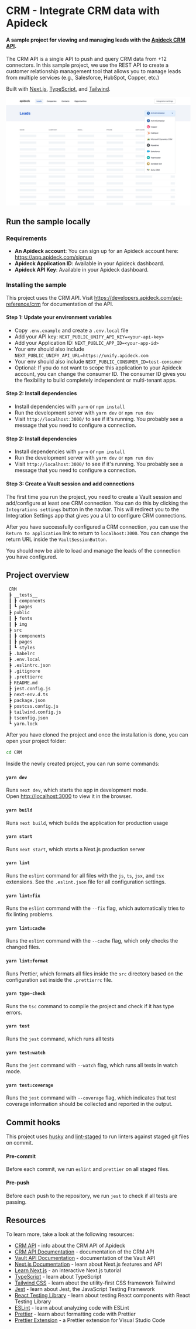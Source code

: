 # CRM - Integrate CRM data with Apideck

#### A sample project for viewing and managing leads with the [Apideck CRM API](https://developers.apideck.com/api-reference/crm).

The CRM API is a single API to push and query CRM data from +12 connectors. In this sample project, we use the REST API to create a customer relationship management tool that allows you to manage leads from multiple services (e.g., Salesforce, HubSpot, Copper, etc.)

Built with [Next.js](https://nextjs.org/), [TypeScript](https://www.typescriptlang.org/), and [Tailwind](https://tailwindcss.com/).

![](/public/img/screenshot.jpg)

## Run the sample locally

### Requirements

- **An Apideck account**: You can sign up for an Apideck account here: https://app.apideck.com/signup
- **Apideck Application ID**: Available in your Apideck dashboard.
- **Apideck API Key**: Available in your Apideck dashboard.

### Installing the sample

This project uses the CRM API. Visit https://developers.apideck.com/api-reference/crm for documentation of the API.

#### Step 1: Update your environment variables

- Copy `.env.example` and create a `.env.local` file
- Add your API key: `NEXT_PUBLIC_UNIFY_API_KEY=<your-api-key>`
- Add your Application ID: `NEXT_PUBLIC_APP_ID=<your-app-id>`
- Your env should also include `NEXT_PUBLIC_UNIFY_API_URL=https://unify.apideck.com`
- Your env should also include `NEXT_PUBLIC_CONSUMER_ID=test-consumer`
- Optional: If you do not want to scope this application to your Apideck account, you can change the consumer ID. The consumer ID gives you the flexibility to build completely independent or multi-tenant apps.

#### Step 2: Install dependencies

- Install dependencies with `yarn` or `npm install`
- Run the development server with `yarn dev` or `npm run dev`
- Visit `http://localhost:3000/` to see if it's running. You probably see a message that you need to configure a connection.

#### Step 2: Install dependencies

- Install dependencies with `yarn` or `npm install`
- Run the development server with `yarn dev` or `npm run dev`
- Visit `http://localhost:3000/` to see if it's running. You probably see a message that you need to configure a connection.

#### Step 3: Create a Vault session and add connections

The first time you run the project, you need to create a Vault session and add/configure at least one CRM connection. You can do this by clicking the `Integrations settings` button in the navbar. This will redirect you to the Integration Settings app that gives you a UI to configure CRM connections.

After you have successfully configured a CRM connection, you can use the `Return to application` link to return to `localhost:3000`. You can change the return URL inside the `VaultSessionButton`.

You should now be able to load and manage the leads of the connection you have configured.

## Project overview

```
 CRM
 ┣ __tests__
 ┃ ┣ components
 ┃ ┗ pages
 ┣ public
 ┃ ┣ fonts
 ┃ ┣ img
 ┣ src
 ┃ ┣ components
 ┃ ┣ pages
 ┃ ┗ styles
 ┣ .babelrc
 ┣ .env.local
 ┣ .eslintrc.json
 ┣ .gitignore
 ┣ .prettierrc
 ┣ README.md
 ┣ jest.config.js
 ┣ next-env.d.ts
 ┣ package.json
 ┣ postcss.config.js
 ┣ tailwind.config.js
 ┣ tsconfig.json
 ┗ yarn.lock
```

After you have cloned the project and once the installation is done, you can open your project folder:

```sh
cd CRM
```

Inside the newly created project, you can run some commands:

#### `yarn dev`

Runs `next dev`, which starts the app in development mode.<br>
Open [http://localhost:3000](http://localhost:3000) to view it in the browser.

#### `yarn build`

Runs `next build`, which builds the application for production usage

#### `yarn start`

Runs `next start`, which starts a Next.js production server

#### `yarn lint`

Runs the `eslint` command for all files with the `js`, `ts`, `jsx`, and `tsx` extensions. See the `.eslint.json` file for all configuration settings.

#### `yarn lint:fix`

Runs the `eslint` command with the `--fix` flag, which automatically tries to fix linting problems.

#### `yarn lint:cache`

Runs the `eslint` command with the `--cache` flag, which only checks the changed files.

#### `yarn lint:format`

Runs Prettier, which formats all files inside the `src` directory based on the configuration set inside the `.prettierrc` file.

#### `yarn type-check`

Runs the `tsc` command to compile the project and check if it has type errors.

#### `yarn test`

Runs the `jest` command, which runs all tests

#### `yarn test:watch`

Runs the `jest` command with `--watch` flag, which runs all tests in watch mode.

#### `yarn test:coverage`

Runs the `jest` command with `--coverage` flag, which indicates that test coverage information should be collected and reported in the output.

## Commit hooks

This project uses [husky](https://github.com/typicode/husky) and [lint-staged](https://github.com/okonet/lint-staged) to run linters against staged git files on commit.

#### Pre-commit

Before each commit, we run `eslint` and `prettier` on all staged files.

#### Pre-push

Before each push to the repository, we run `jest` to check if all tests are passing.

## Resources

To learn more, take a look at the following resources:

- [CRM API](https://www.apideck.com/crm-api) - info about the CRM API of Apideck
- [CRM API Documentation](https://developers.apideck.com/api-reference/crm) - documentation of the CRM API
- [Vault API Documentation](https://developers.apideck.com/api-reference/vault) - documentation of the Vault API
- [Next.js Documentation](https://nextjs.org/docs) - learn about Next.js features and API
- [Learn Next.js](https://nextjs.org/learn) - an interactive Next.js tutorial
- [TypeScript](https://www.typescriptlang.org/) - learn about TypeScript
- [Tailwind CSS](https://tailwindcss.com/) - learn about the utility-first CSS framework Tailwind
- [Jest](https://jestjs.io/) - learn about Jest, the JavaScript Testing Framework
- [React Testing Library](https://testing-library.com/docs/react-testing-library/intro/) - learn about testing React components with React Testing Library
- [ESLint](https://eslint.org/) - learn about analyzing code with ESLint
- [Prettier](https://eslint.org/) - learn about formatting code with Prettier
- [Prettier Extension](https://marketplace.visualstudio.com/items?itemName=esbenp.prettier-vscode) - a Prettier extension for Visual Studio Code
